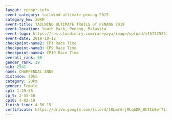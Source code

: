 ```yaml
---
layout: runner-info 
event_category: tailwind-ultimate-penang-2019 
category_km: 20KM 
event-title: TAILWIND ULTIMATE TRAILS of PENANG 2019 
event-location: Youth Park, Penang, Malaysia 
event-logo: https://res.cloudinary.com/raceyaya/image/upload/v1572252513/logo/utop-2019_h9tzys.jpg 
event-date: 2019-10-12 
checkpoint-name2: CP1 Race Time 
checkpoint-name3: CP9 Race Time 
checkpoint-name4: CP10 Race Time 
overall_rank: 68
gender_rank: 19
bib: 2541
name: CHAMPENDAL ANNE
distance: 20km
category: 20km
gender: Female
cp1: 1-29-58
cp_9: 2-55-56
cp10: 4-02-19
finish_time: 4-56-15
certificate: https://drive.google.com/file/d/10LmrArjMLqbDR_8kTIbEef7iiZllkuWT/view?usp=sharing
---
```

